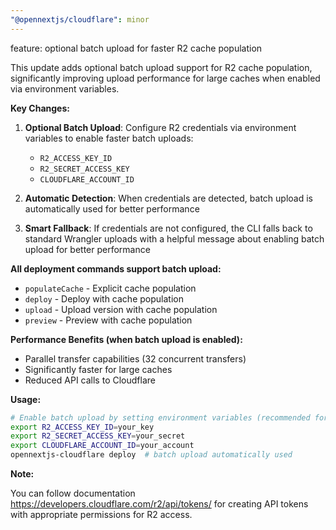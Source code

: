 ```yaml
---
"@opennextjs/cloudflare": minor
---
```


feature: optional batch upload for faster R2 cache population

This update adds optional batch upload support for R2 cache population, significantly improving upload performance for large caches when enabled via environment variables.

**Key Changes:**

1. **Optional Batch Upload**: Configure R2 credentials via environment variables to enable faster batch uploads:

   - `R2_ACCESS_KEY_ID`
   - `R2_SECRET_ACCESS_KEY`
   - `CLOUDFLARE_ACCOUNT_ID`

2. **Automatic Detection**: When credentials are detected, batch upload is automatically used for better performance

3. **Smart Fallback**: If credentials are not configured, the CLI falls back to standard Wrangler uploads with a helpful message about enabling batch upload for better performance

**All deployment commands support batch upload:**

- `populateCache` - Explicit cache population
- `deploy` - Deploy with cache population
- `upload` - Upload version with cache population
- `preview` - Preview with cache population

**Performance Benefits (when batch upload is enabled):**

- Parallel transfer capabilities (32 concurrent transfers)
- Significantly faster for large caches
- Reduced API calls to Cloudflare

**Usage:**

```bash
# Enable batch upload by setting environment variables (recommended for large caches)
export R2_ACCESS_KEY_ID=your_key
export R2_SECRET_ACCESS_KEY=your_secret
export CLOUDFLARE_ACCOUNT_ID=your_account
opennextjs-cloudflare deploy  # batch upload automatically used
```

**Note:**

You can follow documentation https://developers.cloudflare.com/r2/api/tokens/ for creating API tokens with appropriate permissions for R2 access.
